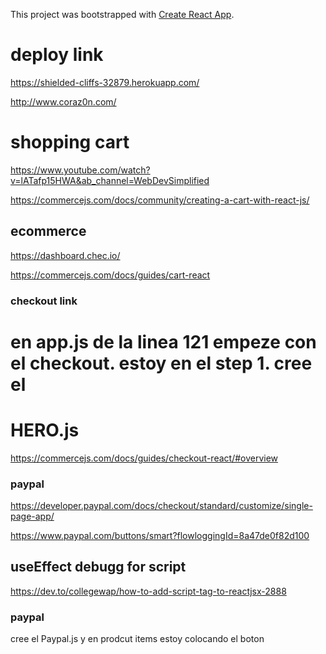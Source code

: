 This project was bootstrapped with [Create React App](https://github.com/facebook/create-react-app).


 # deploy link

 https://shielded-cliffs-32879.herokuapp.com/ 

http://www.coraz0n.com/

# shopping cart 
https://www.youtube.com/watch?v=lATafp15HWA&ab_channel=WebDevSimplified

https://commercejs.com/docs/community/creating-a-cart-with-react-js/

## ecommerce
https://dashboard.chec.io/

https://commercejs.com/docs/guides/cart-react

### checkout link
# en app.js de la linea 121 empeze con el checkout. estoy en el step 1. cree el 
# HERO.js 
https://commercejs.com/docs/guides/checkout-react/#overview

### paypal
https://developer.paypal.com/docs/checkout/standard/customize/single-page-app/

https://www.paypal.com/buttons/smart?flowloggingId=8a47de0f82d100

## useEffect debugg for script
https://dev.to/collegewap/how-to-add-script-tag-to-reactjsx-2888 


### paypal
cree el Paypal.js y en prodcut items estoy colocando el boton
